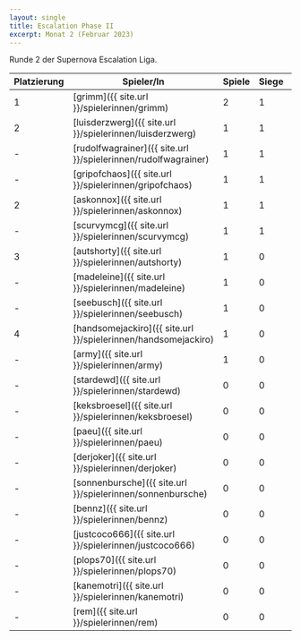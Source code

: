 ```yaml
---
layout: single
title: Escalation Phase II
excerpt: Monat 2 (Februar 2023)
---
```


Runde 2 der Supernova Escalation Liga.

| Platzierung | Spieler/In | Spiele | Siege | Bemalt | Punkte |
|-------------|------------|--------|-------|--------|--------|
| 1           | [grimm]({{ site.url }}/spielerinnen/grimm) | 2 | 1 | 2 | 5 |
| 2           | [luisderzwerg]({{ site.url }}/spielerinnen/luisderzwerg) | 1 | 1 | 1 | 3 |
| -           | [rudolfwagrainer]({{ site.url }}/spielerinnen/rudolfwagrainer) | 1 | 1 | 1 | 3 |
| -           | [gripofchaos]({{ site.url }}/spielerinnen/gripofchaos) | 1 | 1 | 1 | 3 |
| 2           | [askonnox]({{ site.url }}/spielerinnen/askonnox) | 1 | 1 | 1 | 3 |
| -           | [scurvymcg]({{ site.url }}/spielerinnen/scurvymcg) | 1 | 1 | 1 | 3 |
| 3           | [autshorty]({{ site.url }}/spielerinnen/autshorty) | 1 | 0 | 1 | 2 |
| -           | [madeleine]({{ site.url }}/spielerinnen/madeleine) | 1 | 0 | 1 | 2 |
| -           | [seebusch]({{ site.url }}/spielerinnen/seebusch) | 1 | 0 | 1 | 2 |
| 4           | [handsomejackiro]({{ site.url }}/spielerinnen/handsomejackiro) | 1 | 0 | 0 | 1 |
| -           | [army]({{ site.url }}/spielerinnen/army) | 1 | 0 | 0 | 1 |
| -           | [stardewd]({{ site.url }}/spielerinnen/stardewd) | 0 | 0 | 0 | 0 |
| -           | [keksbroesel]({{ site.url }}/spielerinnen/keksbroesel) | 0 | 0 | 0 | 0 |
| -           | [paeu]({{ site.url }}/spielerinnen/paeu) | 0 | 0 | 0 | 0 |
| -           | [derjoker]({{ site.url }}/spielerinnen/derjoker) | 0 | 0 | 0 | 0 |
| -           | [sonnenbursche]({{ site.url }}/spielerinnen/sonnenbursche) | 0 | 0 | 0 | 0 |
| -           | [bennz]({{ site.url }}/spielerinnen/bennz) | 0 | 0 | 0 | 0 |
| -           | [justcoco666]({{ site.url }}/spielerinnen/justcoco666) | 0 | 0 | 0 | 0 |
| -           | [plops70]({{ site.url }}/spielerinnen/plops70) | 0 | 0 | 0 | 0 |
| -           | [kanemotri]({{ site.url }}/spielerinnen/kanemotri) | 0 | 0 | 0 | 0 |
| -           | [rem]({{ site.url }}/spielerinnen/rem) | 0 | 0 | 0 | 0 |